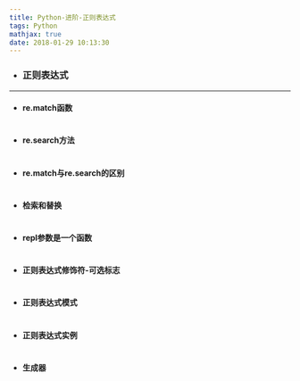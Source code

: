 ```yaml
---
title: Python-进阶-正则表达式
tags: Python
mathjax: true
date: 2018-01-29 10:13:30
---
```

- ### 正则表达式

---
- #### re.match函数
~~~

~~~
- #### re.search方法
~~~

~~~
- #### re.match与re.search的区别
~~~

~~~
- #### 检索和替换
~~~

~~~
- #### repl参数是一个函数
~~~

~~~
- #### 正则表达式修饰符-可选标志
~~~

~~~
- #### 正则表达式模式 
~~~

~~~
- #### 正则表达式实例
~~~

~~~
- #### 生成器
~~~

~~~



